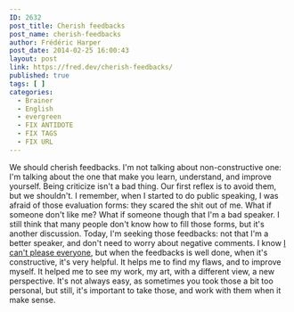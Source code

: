 ```yaml
---
ID: 2632
post_title: Cherish feedbacks
post_name: cherish-feedbacks
author: Frédéric Harper
post_date: 2014-02-25 16:00:43
layout: post
link: https://fred.dev/cherish-feedbacks/
published: true
tags: [ ]
categories:
  - Brainer
  - English
  - evergreen
  - FIX ANTIDOTE
  - FIX TAGS
  - FIX URL
---
```

We should cherish feedbacks. I'm not talking about non-constructive one: I'm talking about the one that make you learn, understand, and improve yourself. Being criticize isn't a bad thing. Our first reflex is to avoid them, but we shouldn't. I remember, when I started to do public speaking, I was afraid of those evaluation forms: they scared the shit out of me. What if someone don't like me? What if someone though that I'm a bad speaker. I still think that many people don't know how to fill those forms, but it's another discussion. Today, I'm seeking those feedbacks: not that I'm a better speaker, and don't need to worry about negative comments. I know [I can't please everyone][1], but when the feedbacks is well done, when it's constructive, it's very helpful. It helps me to find my flaws, and to improve myself. It helped me to see my work, my art, with a different view, a new perspective. It's not always easy, as sometimes you took those a bit too personal, but still, it's important to take those, and work with them when it make sense.

 [1]: http://fred.dev/you-cant-please-everyone-get-over-it/ "You can’t please everyone, get over it"